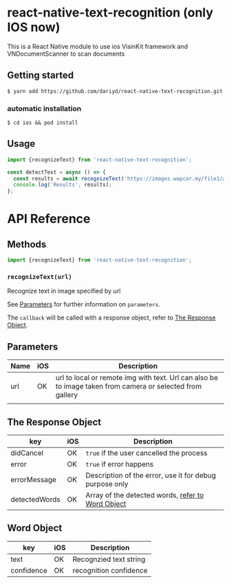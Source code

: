 # react-native-text-recognition (only IOS now)
This is a React Native module to use ios VisinKit framework and VNDocumentScanner to scan documents
## Getting started

`$ yarn add https://github.com/dariyd/react-native-text-recognition.git`

### automatic installation

`$ cd ios && pod install`

## Usage
```javascript
import {recognizeText} from 'react-native-text-recognition';

const detectText = async () => {
  const results = await recognizeText('https://images.wapcar.my/file1/ad1db41b20ef4cceaea3ff0fe5bd3690_800.jpg');
  console.log('Results', results);
};
```
# API Reference

## Methods

```js
import {recognizeText} from 'react-native-text-recognition';
```

### `recognizeText(url)`

Recognize text in image specified by url

See [Parameters](#parameters) for further information on `parameters`.

The `callback` will be called with a response object, refer to [The Response Object](#the-response-object).


## Parameters

| Name         | iOS | Description                                                                                                                               |
| -------------- | --- |----------------------------------------------------------------------------------------------------------------------------------------- |
| url        | OK  |url to local or remote img with text. Url can also be to image taken from camera or selected from gallery 
                                                   |

## The Response Object

| key          | iOS |Description                                                         |
| ------------ | --- |------------------------------------------------------------------- |
| didCancel    | OK  |`true` if the user cancelled the process                            |
| error        | OK  |`true` if error happens                |
| errorMessage | OK  |Description of the error, use it for debug purpose only             |
| detectedWords       | OK  |Array of the detected words, [refer to Word Object](#Word-Object) |

## Word Object

| key       | iOS | Description               |
| --------- | --- | ------------------------- |
| text    | OK  | Recognzied text string |
| confidence     | OK  | recognition confidence                |
